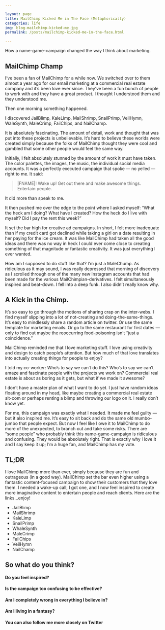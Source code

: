 ```yaml
---

layout: page
title: MailChimp Kicked Me in The Face (Metaphorically)
categories: life
img: blog-mailchimp-kicked-me.jpg
permalink: /posts/mailchimp-kicked-me-in-the-face.html

---
```


How a name-game-campaign changed the way I think about marketing.

## MailChimp Champ

I’ve been a fan of MailChimp for a while now. We switched over to them almost a year ago for our email marketing at a commercial real estate company and it’s been love ever since. They’ve been a fun bunch of people to work with and they have a great product. I thought I understood them and they understood me.

Then one morning something happened.

I discovered JailBlimp, KaleLimp, MailShrimp, SnailPrimp, VeilHymn, WaleSynth, MaleCrimp, FailChips, and NailChamp.

It is absolutely fascinating. The amount of detail, work and thought that was put into these projects is unbelievable. It’s hard to believe these worlds were created simply because the folks of MailChimp thought they were cool and gambled that some other people would feel the same way.


Initially, I felt absolutely stunned by the amount of work it must have taken. The color palettes, the images, the music, the individual social media accounts. It was a perfectly executed campaign that spoke — no yelled — right to me. It said:

> |FNAME|! Wake up! Get out there and make awesome things. Entertain people.

It did more than speak to me.

It then pushed me over the edge to the point where I asked myself: “What the heck am I doing? What have I created? How the heck do I live with myself? Did I pay the rent this week?”

It set the bar high for creative ad campaigns. In short, I felt more inadequate than if my credit card got declined while taking a girl on a date resulting in her paying for the ice cream. It was like MailChimp had taken all the good ideas and there was no way in heck I could ever come close to creating something of that magnitude or fantastic creativity. It was just everything I ever wanted.

How am I supposed to do stuff like that? I’m just a MaleChump.
As ridiculous as it may sound, I was really depressed that morning of discovery as I scrolled through one of the many new Instagram accounts that had been made for the various MailChimpian-derivatives. I felt simultaneously inspired and beat-down. I fell into a deep funk. I also didn’t really know why.

## A Kick in the Chimp.

It’s so easy to go through the motions of sharing crap on the inter-webs. I find myself slipping into a lot of not-creating and doing-the-same-things. It’s easy to mindlessly share a random article on twitter. Or use the same template for marketing emails. Or go to the same restaurant for first dates — only to find out maybe the reoccurring food-poisoning isn’t “just a coincidence.”

MailChimp reminded me that I love marketing stuff. I love using creativity and design to catch people’s attention. But how much of that love translates into actually creating things for people to enjoy?

I told my co-worker: Who’s to say we can’t do this? Who’s to say we can’t amaze and fascinate people with the projects we work on? Commercial real estate is about as boring as it gets, but what if we made it awesome?

I don’t have a master plan of what I want to do yet. I just have random ideas floating around in my head, like maybe creating a commercial real estate sit-com or perhaps renting a blimp and throwing our logo on it. I really don’t know yet.

For me, this campaign was exactly what I needed. It made me feel guilty — but it also inspired me. It’s easy to sit back and do the same old mumbo-jumbo that people expect. But now I feel like I owe it to MailChimp to do more of the unexpected, to branch out and take some risks. There are “some people” who probably think this name-game-campaign is ridiculous and confusing. They would be absolutely right. That is exactly why I love it and I say keep it up; I’m a huge fan, and MailChimp has my vote.

## TL;DR

I love MailChimp more than ever, simply because they are fun and outrageous (in a good way).
MailChimp set the bar even higher using a fantastic content-focused campaign to show their customers that they love them.
I needed a wake-up call, I got one, and I now feel inspired to create more imaginative content to entertain people and reach clients.
Here are the links…enjoy!

- JailBlimp
- MailShrimp
- KaleLimp
- SnailPrimp
- WhaleSynth
- MaleCrimp
- FailChips
- VeilHymn
- NailChamp

## So what do you think?

#### Do you feel inspired?
#### Is the campaign too confusing to be effective?
#### Am I completely wrong in everything I believe in?
#### Am I living in a fantasy?
#### You can also follow me more closely on Twitter